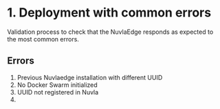 # 1. Deployment with common errors

Validation process to check that the NuvlaEdge responds as expected to the most common errors.

## Errors
1. Previous Nuvlaedge installation with different UUID
2. No Docker Swarm initialized
3. UUID not registered in Nuvla
4. 